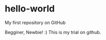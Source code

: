 hello-world
===========

My first repository on GitHub

Begginer, Newbie! :)
This is my trial on github. 

